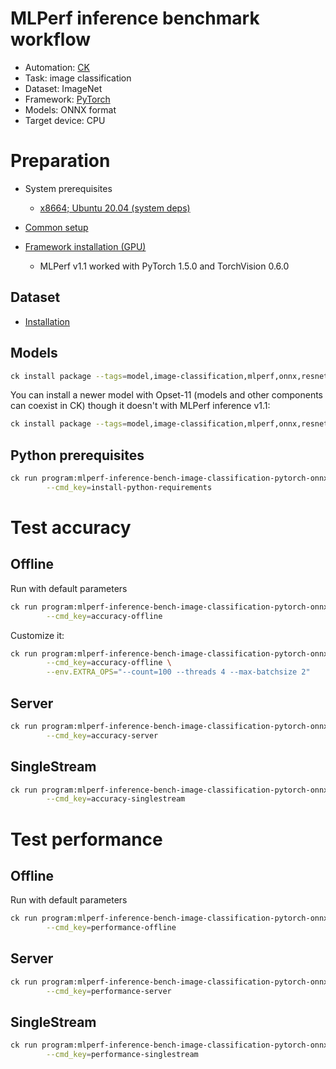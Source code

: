 # MLPerf inference benchmark workflow

* Automation: [CK](https://github.com/ctuning/ck)
* Task: image classification
* Dataset: ImageNet
* Framework: [PyTorch](https://pytorch.org)
* Models: ONNX format
* Target device: CPU

# Preparation

* System prerequisites
  - [x8664; Ubuntu 20.04 (system deps)](https://github.com/ctuning/ck/blob/master/docs/mlperf-automation/platform/x8664-ubuntu.md)

* [Common setup](https://github.com/ctuning/ck/blob/master/docs/mlperf-automation/setup/common.md)
* [Framework installation (GPU)](https://github.com/ctuning/ck/blob/master/docs/mlperf-automation/setup/framework-pytorch.md)
  - MLPerf v1.1 worked with PyTorch 1.5.0 and TorchVision 0.6.0

## Dataset

* [Installation](https://github.com/ctuning/ck/blob/master/docs/mlperf-automation/datasets/imagenet2012.md)

## Models

```bash
ck install package --tags=model,image-classification,mlperf,onnx,resnet50,v1.5-opset-8
```

You can install a newer model with Opset-11 (models and other components can coexist in CK) 
though it doesn't with MLPerf inference v1.1:
```bash
ck install package --tags=model,image-classification,mlperf,onnx,resnet50,v1.5-opset-11
```

## Python prerequisites

```bash
ck run program:mlperf-inference-bench-image-classification-pytorch-onnx-gpu \
        --cmd_key=install-python-requirements
```

# Test accuracy

## Offline

Run with default parameters
```bash
ck run program:mlperf-inference-bench-image-classification-pytorch-onnx-gpu \
        --cmd_key=accuracy-offline
```

Customize it:
```bash
ck run program:mlperf-inference-bench-image-classification-pytorch-onnx-gpu \
        --cmd_key=accuracy-offline \
        --env.EXTRA_OPS="--count=100 --threads 4 --max-batchsize 2"

```

## Server

```bash
ck run program:mlperf-inference-bench-image-classification-pytorch-onnx-gpu \
        --cmd_key=accuracy-server
```

## SingleStream

```bash
ck run program:mlperf-inference-bench-image-classification-pytorch-onnx-gpu \
        --cmd_key=accuracy-singlestream
```


# Test performance 


## Offline

Run with default parameters
```bash
ck run program:mlperf-inference-bench-image-classification-pytorch-onnx-gpu \
        --cmd_key=performance-offline
```

## Server

```bash
ck run program:mlperf-inference-bench-image-classification-pytorch-onnx-gpu \
        --cmd_key=performance-server
```

## SingleStream

```bash
ck run program:mlperf-inference-bench-image-classification-pytorch-onnx-gpu \
        --cmd_key=performance-singlestream
```
